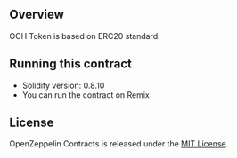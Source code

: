 ## Overview
OCH Token is based on ERC20 standard.

## Running this contract
* Solidity version: 0.8.10
* You can run the contract on Remix

## License

OpenZeppelin Contracts is released under the [MIT License](LICENSE).
